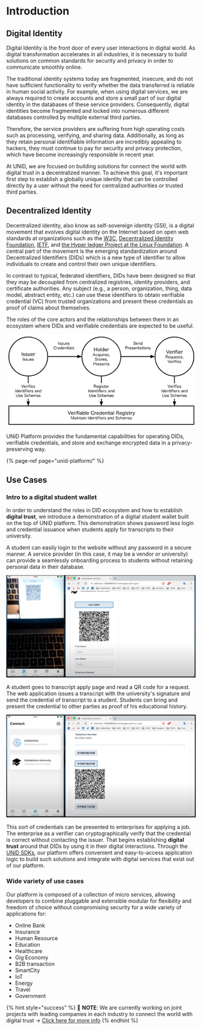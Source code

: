 # Introduction

## Digital Identity

Digital Identity is the front door of every user interactions in digital world. As digital transformation accelerates in all industries, it is necessary to build solutions on common standards for security and privacy in order to communicate smoothly online.

The traditional identity systems today are fragmented, insecure, and do not have sufficient functionality to verify whether the data transferred is reliable in human social activity. For example, when using digital services, we are always required to create accounts and store a small part of our digital identity in the databases of these service providers. Consequently, digital identities become fragmented and locked into numerous different databases controlled by multiple external third parties.

Therefore, the service providers are suffering from high operating costs such as processing, verifying, and sharing data. Additionally, as long as they retain personal identifiable information are incredibly appealing to hackers, they must continue to pay for security and privacy protection, which have become increasingly responsible in recent year.

At UNiD, we are focused on building solutions for connect the world with digital trust in a decentralized manner. To achieve this goal, it's important first step to establish a globally unique identity that can be controlled directly by a user without the need for centralized authorities or trusted third parties.

## Decentralized Identity

Decentralized identity, also know as self-sovereign identity \(SSI\), is a digital movement that evolves digital identity on the Internet based on open web standards at organizations such as the [W3C](https://www.w3.org/), [Decentralized Identity Foundation](https://identity.foundation/), [IETF](https://ietf.org/), and [the Hyper ledger Project at the Linux Foundation](https://www.hyperledger.org/). A central part of the movement is the emerging standardization around Decentralized Identifiers \(DIDs\) which is a new type of identifier to allow individuals to create and control their own unique identifiers.

In contrast to typical, federated identifiers, DIDs have been designed so that they may be decoupled from centralized registries, identity providers, and certificate authorities. Any subject \(e.g., a person, organization, thing, data model, abstract entity, etc.\) can use these identifiers to obtain verifiable credential \(VC\) from trusted organizations and present these credentials as proof of claims about themselves.

The roles of the core actors and the relationships between them in an ecosystem where DIDs and verifiable credentials are expected to be useful.

![DID Ecosystem Overview](.gitbook/assets/did-map.png)

UNiD Platform provides the fundamental capabilities for operating DIDs, verifiable credentials, and store and exchange encrypted data in a privacy-preserving way.

{% page-ref page="unid-platform/" %}

## Use Cases

### Intro to a digital student wallet

In order to understand the roles in DID ecosystem and how to establish **digital trust**, we introduce a demonstration of a digital student wallet built on the top of UNiD platform. This demonstration shows password less login and credential issuance when students apply for transcripts to their university.

A student can easily login to the website without any password in a secure manner. A service provider \(in this case, it may be a vendor or university\) can provide a seamlessly onboarding process to students without retaining personal data in their database.

![UNiD DID Authentication](.gitbook/assets/demo-unid-login%20%281%29%20%281%29.png)

A student goes to transcript apply page and read a QR code for a request. The web application issues a transcript with the university's signature and send the credential of transcript to a student. Students can bring and present the credential to other parties as proof of his educational history.

![Use Case Student Wallet](.gitbook/assets/demo-unid-credential.png)

This sort of credentials can be presented to enterprises for applying a job. The enterprise as a verifier can cryptographically verify that the credential is correct without contacting the issuer. That begins establishing **digital trust** around that DIDs by using it in their digital interactions. Through the [UNiD SDKs](https://github.com/getunid/unid-docs/tree/a0e3cb7501479628b5df9b10630e3f29c181f7b2/unid/3-extensions/README.md), our platform offers convenient and easy-to-access application logic to build such solutions and integrate with digital services that exist out of our platform.

### Wide variety of use cases

Our platform is composed of a collection of micro services, allowing developers to combine pluggable and extensible modular for flexibility and freedom of choice without compromising security for a wide variety of applications for:

* Online Bank
* Insurance
* Human Resource
* Education
* Healthcare
* Gig Economy
* B2B transaction
* SmartCity
* IoT
* Energy
* Travel
* Government

{% hint style="success" %}
🧠 **NOTE**: We are currently working on joint projects with leading companies in each industry to connect the world with digital trust → [Click here for more info](https://collabogate.com)
{% endhint %}

